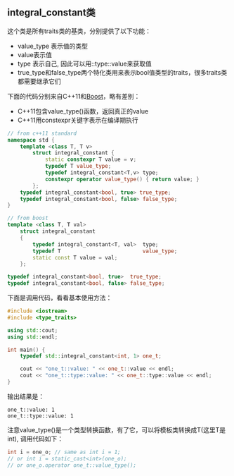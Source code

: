 ## integral\_constant类

这个类是所有traits类的基类，分别提供了以下功能：

-   value\_type 表示值的类型
-   value表示值
-   type 表示自己, 因此可以用::type::value来获取值
-   true\_type和false\_type两个特化类用来表示bool值类型的traits，很多traits类都需要继承它们

下面的代码分别来自C++11和[Boost](https://so.csdn.net/so/search?q=Boost&spm=1001.2101.3001.7020)，略有差别：

-   C++11包含value\_type()函数，返回真正的value
-   C++11用constexpr关键字表示在编译期执行

```cpp
// from c++11 standard
namespace std {
    template <class T, T v>
        struct integral_constant {
            static constexpr T value = v;
            typedef T value_type;
            typedef integral_constant<T,v> type;
            constexpr operator value_type() { return value; }
        };
    typedef integral_constant<bool, true> true_type;
    typedef integral_constant<bool, false> false_type;
}

// from boost
template <class T, T val>
    struct integral_constant
    {
        typedef integral_constant<T, val>  type;
        typedef T                          value_type;
        static const T value = val;
    };

typedef integral_constant<bool, true>  true_type;
typedef integral_constant<bool, false> false_type;

```

下面是调用代码，看看基本使用方法：

```cpp
#include <iostream>
#include <type_traits>

using std::cout;
using std::endl;

int main() {
    typedef std::integral_constant<int, 1> one_t;

    cout << "one_t::value: " << one_t::value << endl;
    cout << "one_t::type::value: " << one_t::type::value << endl;
}
```

输出结果是：

```
one_t::value: 1
one_t::type::value: 1
```

注意value\_type()是一个类型转换函数，有了它，可以将模板类转换成T(这里T是int), 调用代码如下：

```cpp
int i = one_o; // same as int i = 1;
// or int i = static_cast<int>(one_o);
// or one_o.operator one_t::value_type();
```
